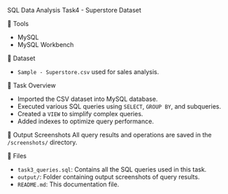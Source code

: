 SQL Data Analysis Task4 - Superstore Dataset

🔧 Tools
- MySQL
- MySQL Workbench

📁 Dataset
- `Sample - Superstore.csv` used for sales analysis.

📌 Task Overview
- Imported the CSV dataset into MySQL database.
- Executed various SQL queries using `SELECT`, `GROUP BY`, and subqueries.
- Created a `VIEW` to simplify complex queries.
- Added indexes to optimize query performance.

📸 Output Screenshots
All query results and operations are saved in the `/screenshots/` directory.

📂 Files
- `task3_queries.sql`: Contains all the SQL queries used in this task.
- `output/`: Folder containing output screenshots of query results.
- `README.md`: This documentation file.


